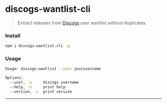# discogs-wantlist-cli

> Extract releases from [Discogs](https://discogs.com) user wantlist without duplicates.

### Install

```bash
npm i discogs-wantlist-cli -g
```

### Usage

```bash
Usage: discogs-wantlist --user yourusername

Options:
  --user, -u     discogs username
  --help, -h     print help
  --version, -v  print version
```

---
